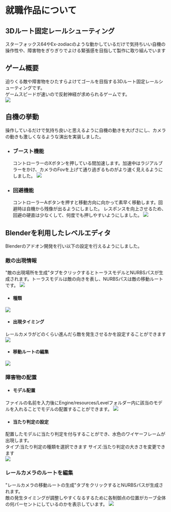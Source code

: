 # 就職作品について
## 3Dルート固定レールシューティング
スターフォックス64やEx-zodiacのような動かしているだけで気持ちいい自機の操作性や、障害物をぎりぎりでよける緊張感を目指して製作に取り組んでいます

## ゲーム概要
迫りくる敵や障害物をひたすらよけてゴールを目指する3Dルート固定レールシューティングです。  
ゲームスピードが速いので反射神経が求められるゲームです。  
![](ReadMe_resource/GameScene.gif)

## 自機の挙動  
操作しているだけで気持ち良いと思えるように自機の動きを大げさにし、カメラの動きも激しくなるような演出を実装しました。  

 - ### ブースト機能
   コントローラーのXボタンを押している間加速します。加速中はラジアルブラーをかけ、カメラのFovを上げて通り過ぎるものがより速く見えるようにしました。
   ![](ReadMe_resource/GameScene_Boost.gif)
  
 - ### 回避機能
   コントローラーAボタンを押すと移動方向に向かって素早く移動します。回避時は自機から残像が出るようにしました。
   レスポンスを向上させるため、回避の硬直は少なくして、何度でも押しやすいようにしました。
   ![](ReadMe_resource/GameScene_Evasion.gif)
  
## Blenderを利用したレベルエディタ
Blenderのアドオン開発を行い以下の設定を行えるようにしました。

### 敵の出現情報  
"敵の出現場所を生成"タブをクリックするとトーラスモデルとNURBSパスが生成されます。トーラスモデルは敵の向きを表し、NURBSパスは敵の移動ルートです。
![](ReadMe_resource/Blender_Editor_00.png)

 - #### 種類  
 ![](ReadMe_resource/Blender_Editor_01.png)
 - #### 出現タイミング
 レールカメラがどのくらい進んだら敵を発生させるかを設定することができます  
 ![](ReadMe_resource/Blender_Editor_02.png)
 - #### 移動ルートの編集
 ![](ReadMe_resource/Blender_Editor_03.png)

### 障害物の配置  
 - #### モデル配置
 ファイルの名前を入力後にEngine/resources/Levelフォルダー内に該当のモデルを入れることでモデルの配置することができます。
 ![](ReadMe_resource/Blender_Editor_Object.png)

 - #### 当たり判定の設定  
 配置したモデルに当たり判定を付与することができ、水色のワイヤーフレームが出現します。  
 タイプ:当たり判定の種類を選択できます
 サイズ:当たり判定の大きさを変更できます    
 ![](ReadMe_resource/Blender_Editor_Collider.png)

### レールカメラのルートを編集
"レールカメラの移動ルートの生成"タブをクリックするとNURBSパスが生成されます。  
敵の発生タイミングが調整しやすくなるするために各制御点の位置がカーブ全体の何パーセントにしているのかを表示しています。
![](ReadMe_resource/Blender_Editor_RailCamera_01.png)
